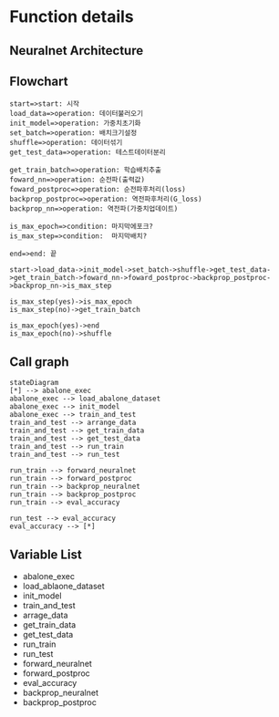 # Function details

## Neuralnet Architecture





## Flowchart

```flow
start=>start: 시작
load_data=>operation: 데이터불러오기
init_model=>operation: 가중치초기화
set_batch=>operation: 배치크기설정
shuffle=>operation: 데이터섞기
get_test_data=>operation: 테스트데이터분리

get_train_batch=>operation: 학습배치추출
foward_nn=>operation: 순전파(출력값)
foward_postproc=>operation: 순전파후처리(loss)
backprop_postproc=>operation: 역전파후처리(G_loss)
backprop_nn=>operation: 역전파(가중치업데이트)

is_max_epoch=>condition: 마지막에포크?
is_max_step=>condition:  마지막배치?

end=>end: 끝

start->load_data->init_model->set_batch->shuffle->get_test_data->get_train_batch->foward_nn->foward_postproc->backprop_postproc->backprop_nn->is_max_step

is_max_step(yes)->is_max_epoch
is_max_step(no)->get_train_batch

is_max_epoch(yes)->end
is_max_epoch(no)->shuffle
```





## Call graph

```mermaid
stateDiagram
[*] --> abalone_exec
abalone_exec --> load_abalone_dataset
abalone_exec --> init_model
abalone_exec --> train_and_test
train_and_test --> arrange_data
train_and_test --> get_train_data
train_and_test --> get_test_data
train_and_test --> run_train
train_and_test --> run_test

run_train --> forward_neuralnet
run_train --> forward_postproc
run_train --> backprop_neuralnet
run_train --> backprop_postproc
run_train --> eval_accuracy

run_test --> eval_accuracy
eval_accuracy --> [*]
```

## Variable List

* abalone_exec
* load_ablaone_dataset
* init_model
* train_and_test
* arrage_data
* get_train_data
* get_test_data
* run_train
* run_test
* forward_neuralnet
* forward_postproc
* eval_accuracy
* backprop_neuralnet
* backprop_postproc


